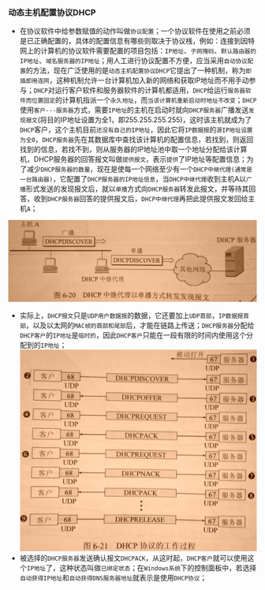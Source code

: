 ### 动态主机配置协议DHCP
+ 在协议软件中给参数赋值的动作叫做`协议配置`；一个协议软件在使用之前必须是已正确配置的，具体的配置信息有哪些则取决于协议桟，例如：连接到因特网上的计算机的协议软件需要配置的项目包括：`IP地址`、`子网掩码`、`默认路由器的IP地址`、`域名服务器的IP地址`；用人工进行协议配置不方便，应当采用`自动协议配置`的方法，现在广泛使用的是`动态主机配置协议DHCP`它提出了一种机制，称为`即插即用连网`，这种机制允许一台计算机加入新的网络和获取IP地址而不用手动参与；`DHCP`对运行客户软件和服务器软件的计算机都适用，`DHCP`给运行`服务器软件而位置固定`的计算机指派一个`永久地址`，而`当该计算机重新启动时地址不改变`；`DHCP`使用`客户---服务器`方式，需要`IP地址`的主机在启动时就向`DHCP服务器`广播发送`发现报文`(将目的IP地址设置为全1，即255.255.255.255)，这时该主机就成为了`DHCP`客户，这个主机目前`还没有自己的IP地址`，因此它将`IP数据报`的`源IP地址设置为全0`，`DHCP服务器`先在其数据库中查找该计算机的配置信息，若找到，则返回找到的信息，若找不到，则从服务器的IP地址池中取一个地址分配给该计算机，DHCP服务器的回答报文叫做`提供报文`，表示`提供`了IP地址等配置信息；为了减少`DHCP服务器的数量`，现在是使每一个网络至少有一个`DHCP中继代理(通常是一台路由器)`，它配置了`DHCP服务器的IP地址信息`，当`DHCP中继代理`收到主机A以`广播`形式发送的发现报文后，就以`单播`方式向`DHCP服务器`转发此报文，并等待其回答，收到`DHCP服务器`回答的提供报文后，`DHCP中继代理`再把此提供报文发回给主机`A`；

![image](https://github.com/ningbaoqi/ComputerNetWork/blob/master/gif/pic-140.jpg) 
+ 实际上，`DHCP报文`只是`UDP用户数据报`的数据，它还要加上`UDP首部`，`IP数据报首部`，以及以太网的`MAC帧的首部和尾部`后，才能在链路上传送；`DHCP服务器`分配给`DHCP客户`的`IP地址`是`临时的`，因此`DHCP客户`只能在一段有限的时间内使用这个分配到的`IP地址`；
![image](https://github.com/ningbaoqi/ComputerNetWork/blob/master/gif/pic-141.jpg)  
+ 被选择的`DHCP服务器`发送确认报文`DHCPACK`，从这时起，`DHCP客户`就可以使用这个`IP地址`了，这种状态叫做`已绑定状态`；在`Windows系统`下的控制面板中，若选择`自动获得IP地址`和`自动获得DNS服务器地址`就表示是使用`DHCP协议`；
